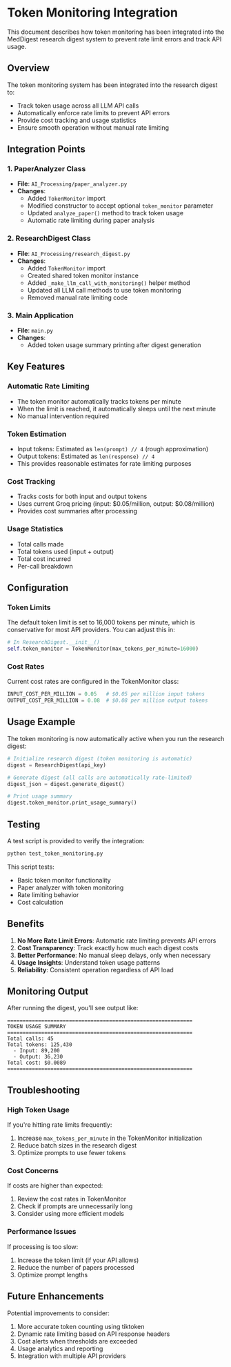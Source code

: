 # Token Monitoring Integration

This document describes how token monitoring has been integrated into the MedDigest research digest system to prevent rate limit errors and track API usage.

## Overview

The token monitoring system has been integrated into the research digest to:
- Track token usage across all LLM API calls
- Automatically enforce rate limits to prevent API errors
- Provide cost tracking and usage statistics
- Ensure smooth operation without manual rate limiting

## Integration Points

### 1. PaperAnalyzer Class
- **File**: `AI_Processing/paper_analyzer.py`
- **Changes**: 
  - Added `TokenMonitor` import
  - Modified constructor to accept optional `token_monitor` parameter
  - Updated `analyze_paper()` method to track token usage
  - Automatic rate limiting during paper analysis

### 2. ResearchDigest Class
- **File**: `AI_Processing/research_digest.py`
- **Changes**:
  - Added `TokenMonitor` import
  - Created shared token monitor instance
  - Added `_make_llm_call_with_monitoring()` helper method
  - Updated all LLM call methods to use token monitoring
  - Removed manual rate limiting code

### 3. Main Application
- **File**: `main.py`
- **Changes**:
  - Added token usage summary printing after digest generation

## Key Features

### Automatic Rate Limiting
- The token monitor automatically tracks tokens per minute
- When the limit is reached, it automatically sleeps until the next minute
- No manual intervention required

### Token Estimation
- Input tokens: Estimated as `len(prompt) // 4` (rough approximation)
- Output tokens: Estimated as `len(response) // 4`
- This provides reasonable estimates for rate limiting purposes

### Cost Tracking
- Tracks costs for both input and output tokens
- Uses current Groq pricing (input: $0.05/million, output: $0.08/million)
- Provides cost summaries after processing

### Usage Statistics
- Total calls made
- Total tokens used (input + output)
- Total cost incurred
- Per-call breakdown

## Configuration

### Token Limits
The default token limit is set to 16,000 tokens per minute, which is conservative for most API providers. You can adjust this in:

```python
# In ResearchDigest.__init__()
self.token_monitor = TokenMonitor(max_tokens_per_minute=16000)
```

### Cost Rates
Current cost rates are configured in the TokenMonitor class:
```python
INPUT_COST_PER_MILLION = 0.05   # $0.05 per million input tokens
OUTPUT_COST_PER_MILLION = 0.08  # $0.08 per million output tokens
```

## Usage Example

The token monitoring is now automatically active when you run the research digest:

```python
# Initialize research digest (token monitoring is automatic)
digest = ResearchDigest(api_key)

# Generate digest (all calls are automatically rate-limited)
digest_json = digest.generate_digest()

# Print usage summary
digest.token_monitor.print_usage_summary()
```

## Testing

A test script is provided to verify the integration:

```bash
python test_token_monitoring.py
```

This script tests:
- Basic token monitor functionality
- Paper analyzer with token monitoring
- Rate limiting behavior
- Cost calculation

## Benefits

1. **No More Rate Limit Errors**: Automatic rate limiting prevents API errors
2. **Cost Transparency**: Track exactly how much each digest costs
3. **Better Performance**: No manual sleep delays, only when necessary
4. **Usage Insights**: Understand token usage patterns
5. **Reliability**: Consistent operation regardless of API load

## Monitoring Output

After running the digest, you'll see output like:

```
============================================================
TOKEN USAGE SUMMARY
============================================================
Total calls: 45
Total tokens: 125,430
  - Input: 89,200
  - Output: 36,230
Total cost: $0.0089
============================================================
```

## Troubleshooting

### High Token Usage
If you're hitting rate limits frequently:
1. Increase `max_tokens_per_minute` in the TokenMonitor initialization
2. Reduce batch sizes in the research digest
3. Optimize prompts to use fewer tokens

### Cost Concerns
If costs are higher than expected:
1. Review the cost rates in TokenMonitor
2. Check if prompts are unnecessarily long
3. Consider using more efficient models

### Performance Issues
If processing is too slow:
1. Increase the token limit (if your API allows)
2. Reduce the number of papers processed
3. Optimize prompt lengths

## Future Enhancements

Potential improvements to consider:
1. More accurate token counting using tiktoken
2. Dynamic rate limiting based on API response headers
3. Cost alerts when thresholds are exceeded
4. Usage analytics and reporting
5. Integration with multiple API providers 